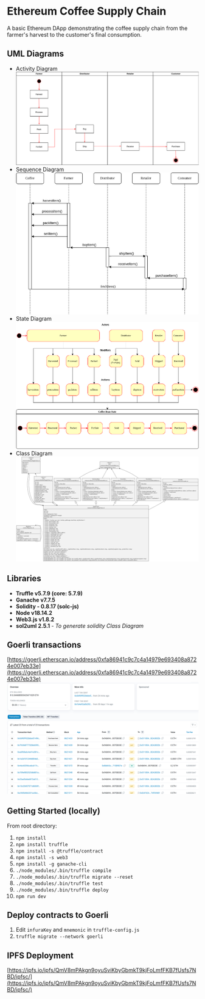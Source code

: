 # Ethereum Coffee Supply Chain

A basic Ethereum DApp demonstrating the coffee supply chain from the farmer's harvest to the customer's final consumption.

## UML Diagrams

- Activity Diagram
![Activity Diagram](./images/Activity%20Diagram.drawio.png)
- Sequence Diagram
![Sequence Diagram](./images/Sequence%20Diagram.drawio.png)
- State Diagram
![State Diagram](./images/State%20Diagram.drawio.png)
- Class Diagram
![Class Diagram](./images/classDiagram.svg)

## Libraries

- **Truffle v5.7.9 (core: 5.7.9)**
- **Ganache v7.7.5**
- **Solidity - 0.8.17 (solc-js)**
- **Node v18.14.2**
- **Web3.js v1.8.2**
- **sol2uml 2.5.1** - _To generate solidity Class Diagram_

## Goerli transactions

[https://goerli.etherscan.io/address/0xfa86941c9c7c4a14979e693408a8724e007eb33e](https://goerli.etherscan.io/address/0xfa86941c9c7c4a14979e693408a8724e007eb33e)
![Screenshot](./images/goerli-transactions.png)

## Getting Started (locally)

From root directory:

1. `npm install`
2. `npm install truffle`
3. `npm install -s @truffle/contract`
4. `npm install -s web3`
5. `npm install -g ganache-cli`
6. `./node_modules/.bin/truffle compile`
7. `./node_modules/.bin/truffle migrate --reset`
8. `./node_modules/.bin/truffle test`
9. `./node_modules/.bin/truffle deploy`
10. `npm run dev`

## Deploy contracts to Goerli

1. Edit `infuraKey` and `mnemonic` in `truffle-config.js`
2. `truffle migrate --network goerli`

## IPFS Deployment

[https://ipfs.io/ipfs/QmV8mPAkgn9oyuSviKbyGbmkT9kjFoLmfFKB7fUsfs7NBD/ipfsc/](https://ipfs.io/ipfs/QmV8mPAkgn9oyuSviKbyGbmkT9kjFoLmfFKB7fUsfs7NBD/ipfsc/)
